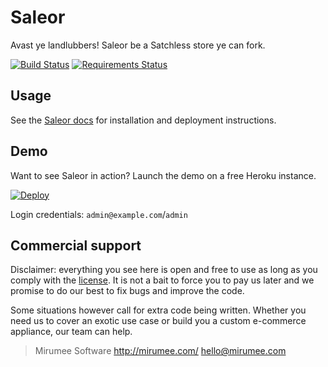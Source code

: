 Saleor
======

Avast ye landlubbers! Saleor be a Satchless store ye can fork.

[![Build Status](https://travis-ci.org/mirumee/saleor.png?branch=master)](https://travis-ci.org/mirumee/saleor)
[![Requirements Status](https://requires.io/github/mirumee/saleor/requirements.svg?branch=master)](https://requires.io/github/mirumee/saleor/requirements/?branch=master)


Usage
-----

See the [Saleor docs](https://saleor.readthedocs.io) for installation and deployment instructions.


Demo
----

Want to see Saleor in action? Launch the demo on a free Heroku instance.

[![Deploy](https://www.herokucdn.com/deploy/button.png)](https://heroku.com/deploy)

Login credentials: `admin@example.com`/`admin`


Commercial support
------------------

Disclaimer: everything you see here is open and free to use as long as you comply with the [license](LICENSE). It is not a bait to force you to pay us later and we promise to do our best to fix bugs and improve the code.

Some situations however call for extra code being written. Whether you need us to cover an exotic use case or build you a custom e-commerce appliance, our team can help.

> Mirumee Software
> http://mirumee.com/
> hello@mirumee.com
